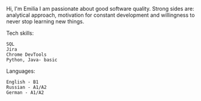 
Hi, I'm Emilia I am passionate about good software quality. Strong sides are: analytical approach, motivation for constant development and willingness to never stop learning new things. 

Tech skills:
    
    SQL
    Jira
    Chrome DevTools
    Python, Java- basic

Languages:
    
    English - B1
    Russian - A1/A2
    German - A1/A2
